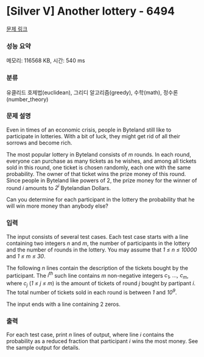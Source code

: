 # [Silver V] Another lottery - 6494 

[문제 링크](https://www.acmicpc.net/problem/6494) 

### 성능 요약

메모리: 116568 KB, 시간: 540 ms

### 분류

유클리드 호제법(euclidean), 그리디 알고리즘(greedy), 수학(math), 정수론(number_theory)

### 문제 설명

<p>Even in times of an economic crisis, people in Byteland still like to participate in lotteries. With a bit of luck, they might get rid of all their sorrows and become rich.</p>

<p>The most popular lottery in Byteland consists of <em>m</em> rounds. In each round, everyone can purchase as many tickets as he wishes, and among all tickets sold in this round, one ticket is chosen randomly, each one with the same probability. The owner of that ticket wins the prize money of this round. Since people in Byteland like powers of 2, the prize money for the winner of round <em>i</em> amounts to <em>2<sup>i</sup></em> Bytelandian Dollars.</p>

<p>Can you determine for each participant in the lottery the probability that he will win more money than anybody else?</p>

### 입력 

 <p>The input consists of several test cases. Each test case starts with a line containing two integers <em>n</em> and <em>m</em>, the number of participants in the lottery and the number of rounds in the lottery. You may assume that <em>1 ≤ n ≤ 10000</em> and <em>1 ≤ m ≤ 30</em>.</p>

<p>The following <em>n</em> lines contain the description of the tickets bought by the participant. The <em>i<sup>th</sup></em> such line contains <em>m</em> non-negative integers <em>c<sub>1</sub>, ..., c<sub>m</sub></em>, where <em>c<sub>j</sub></em> (<em>1 ≤ j ≤ m</em>) is the amount of tickets of round <em>j</em> bought by partipant <em>i</em>. The total number of tickets sold in each round is between <em>1</em> and <em>10<sup>9</sup></em>.</p>

<p>The input ends with a line containing 2 zeros.</p>

### 출력 

 <p>For each test case, print <em>n</em> lines of output, where line <em>i</em> contains the probability as a reduced fraction that participant <em>i</em> wins the most money. See the sample output for details.</p>

